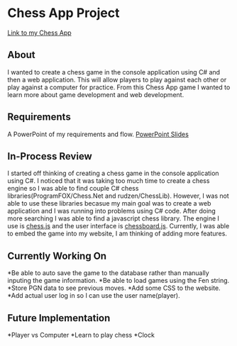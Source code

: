 # Chess App Project


[Link to my Chess App](http://chessproject2.azurewebsites.net)


## About
I wanted to create a chess game in the console application using C# and then a web application. This will allow players to play against each other or play against a computer for practice. From this Chess App game I wanted to learn more about game development and web development.


## Requirements
A PowerPoint of my requirements and flow.
[PowerPoint Slides](https://1drv.ms/p/s!Ar5gQ3pcMFyZZ6l-U0fnj0_dZog)


## In-Process Review
I started off thinking of creating a chess game in the console application using C#. I noticed that it was taking too much time to create a chess engine so I was able to find couple C# chess libraries(ProgramFOX/Chess.Net and rudzen/ChessLib). However, I was not able to use these libraries becasue my main goal was to create a web application and I was running into problems using C# code. After doing more searching I was able to find a javascript chess library. The engine I use is [chess.js](https://github.com/jhlywa/chess.js/) and the user interface is [chessboard.js](https://chessboardjs.com/). Currently, I was able to embed the game into my website, I am thinking of adding more features.

## Currently Working On
*Be able to auto save the game to the database rather than manually inputing the game information.
*Be able to load games using the Fen string.
*Store PGN data to see previous moves.
*Add some CSS to the website.
*Add actual user log in so I can use the user name(player).

## Future Implementation
*Player vs Computer
*Learn to play chess
*Clock
